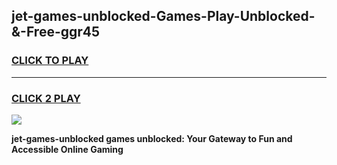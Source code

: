 
## jet-games-unblocked-Games-Play-Unblocked-&-Free-ggr45
<h3>
<a href="https://premium76.site?title=jet-games-unblocked&ref=24A">CLICK TO PLAY</a></h3>
<hr>

<h3>
<a href="https://premium76.site?title=jet-games-unblocked&ref=24A">CLICK 2 PLAY</a>
  
</h3>

<a href="https://premium76.site?title=jet-games-unblocked&ref=24A"><img src="https://clearcache.store/games.png"></a>


**jet-games-unblocked games unblocked: Your Gateway to Fun and Accessible Online Gaming**
